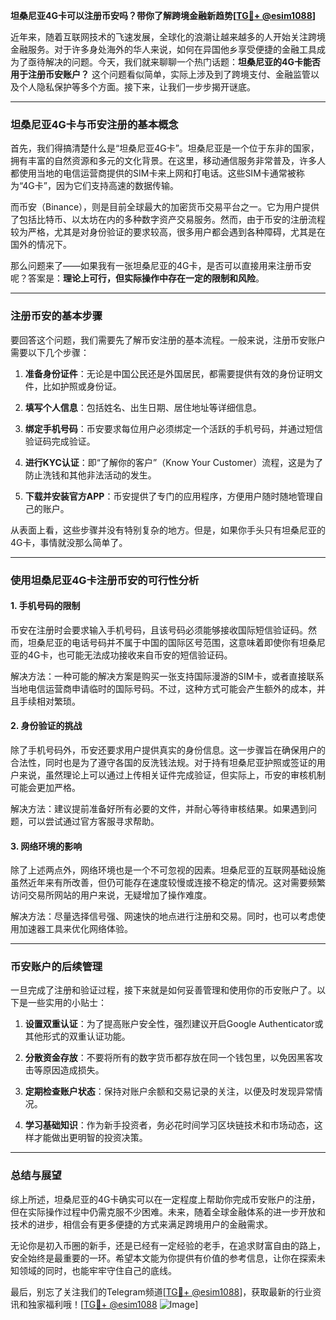 **坦桑尼亚4G卡可以注册币安吗？带你了解跨境金融新趋势[[TG💪+ @esim1088](https://t.me/s/esim1088)]**

近年来，随着互联网技术的飞速发展，全球化的浪潮让越来越多的人开始关注跨境金融服务。对于许多身处海外的华人来说，如何在异国他乡享受便捷的金融工具成为了亟待解决的问题。今天，我们就来聊聊一个热门话题：**坦桑尼亚的4G卡能否用于注册币安账户？** 这个问题看似简单，实际上涉及到了跨境支付、金融监管以及个人隐私保护等多个方面。接下来，让我们一步步揭开谜底。

---

### 坦桑尼亚4G卡与币安注册的基本概念

首先，我们得搞清楚什么是“坦桑尼亚4G卡”。坦桑尼亚是一个位于东非的国家，拥有丰富的自然资源和多元的文化背景。在这里，移动通信服务非常普及，许多人都使用当地的电信运营商提供的SIM卡来上网和打电话。这些SIM卡通常被称为“4G卡”，因为它们支持高速的数据传输。

而币安（Binance），则是目前全球最大的加密货币交易平台之一。它为用户提供了包括比特币、以太坊在内的多种数字资产交易服务。然而，由于币安的注册流程较为严格，尤其是对身份验证的要求较高，很多用户都会遇到各种障碍，尤其是在国外的情况下。

那么问题来了——如果我有一张坦桑尼亚的4G卡，是否可以直接用来注册币安呢？答案是：**理论上可行，但实际操作中存在一定的限制和风险**。

---

### 注册币安的基本步骤

要回答这个问题，我们需要先了解币安注册的基本流程。一般来说，注册币安账户需要以下几个步骤：

1. **准备身份证件**：无论是中国公民还是外国居民，都需要提供有效的身份证明文件，比如护照或身份证。
   
2. **填写个人信息**：包括姓名、出生日期、居住地址等详细信息。

3. **绑定手机号码**：币安要求每位用户必须绑定一个活跃的手机号码，并通过短信验证码完成验证。

4. **进行KYC认证**：即“了解你的客户”（Know Your Customer）流程，这是为了防止洗钱和其他非法活动的发生。

5. **下载并安装官方APP**：币安提供了专门的应用程序，方便用户随时随地管理自己的账户。

从表面上看，这些步骤并没有特别复杂的地方。但是，如果你手头只有坦桑尼亚的4G卡，事情就没那么简单了。

---

### 使用坦桑尼亚4G卡注册币安的可行性分析

#### 1. 手机号码的限制

币安在注册时会要求输入手机号码，且该号码必须能够接收国际短信验证码。然而，坦桑尼亚的电话号码并不属于中国的国际区号范围，这意味着即使你有坦桑尼亚的4G卡，也可能无法成功接收来自币安的短信验证码。

解决方法：一种可能的解决方案是购买一张支持国际漫游的SIM卡，或者直接联系当地电信运营商申请临时的国际号码。不过，这种方式可能会产生额外的成本，并且手续相对繁琐。

#### 2. 身份验证的挑战

除了手机号码外，币安还要求用户提供真实的身份信息。这一步骤旨在确保用户的合法性，同时也是为了遵守各国的反洗钱法规。对于持有坦桑尼亚护照或签证的用户来说，虽然理论上可以通过上传相关证件完成验证，但实际上，币安的审核机制可能会更加严格。

解决方法：建议提前准备好所有必要的文件，并耐心等待审核结果。如果遇到问题，可以尝试通过官方客服寻求帮助。

#### 3. 网络环境的影响

除了上述两点外，网络环境也是一个不可忽视的因素。坦桑尼亚的互联网基础设施虽然近年来有所改善，但仍可能存在速度较慢或连接不稳定的情况。这对需要频繁访问交易所网站的用户来说，无疑增加了操作难度。

解决方法：尽量选择信号强、网速快的地点进行注册和交易。同时，也可以考虑使用加速器工具来优化网络体验。

---

### 币安账户的后续管理

一旦完成了注册和验证过程，接下来就是如何妥善管理和使用你的币安账户了。以下是一些实用的小贴士：

1. **设置双重认证**：为了提高账户安全性，强烈建议开启Google Authenticator或其他形式的双重认证功能。

2. **分散资金存放**：不要将所有的数字货币都存放在同一个钱包里，以免因黑客攻击等原因造成损失。

3. **定期检查账户状态**：保持对账户余额和交易记录的关注，以便及时发现异常情况。

4. **学习基础知识**：作为新手投资者，务必花时间学习区块链技术和市场动态，这样才能做出更明智的投资决策。

---

### 总结与展望

综上所述，坦桑尼亚的4G卡确实可以在一定程度上帮助你完成币安账户的注册，但在实际操作过程中仍需克服不少困难。未来，随着全球金融体系的进一步开放和技术的进步，相信会有更多便捷的方式来满足跨境用户的金融需求。

无论你是初入币圈的新手，还是已经有一定经验的老手，在追求财富自由的路上，安全始终是最重要的一环。希望本文能为你提供有价值的参考信息，让你在探索未知领域的同时，也能牢牢守住自己的底线。

最后，别忘了关注我们的Telegram频道[[TG💪+ @esim1088](https://t.me/s/esim1088)]，获取最新的行业资讯和独家福利哦！[[TG💪+ @esim1088](https://t.me/s/esim1088) ![Image](https://i.postimg.cc/4NQfJmqS/Snipaste-2025-05-13-00-14-12.png)]